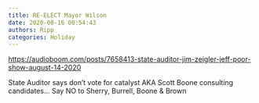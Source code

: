 ```yaml
---
title: RE-ELECT Mayor Wilson
date: 2020-08-16 00:54:43
authors: Ripp
categories: Holiday
---
```


 https://audioboom.com/posts/7658413-state-auditor-jim-zeigler-jeff-poor-show-august-14-2020

State Auditor says don’t vote for catalyst AKA Scott Boone consulting  candidates... Say NO to Sherry, Burrell, Boone &amp; Brown